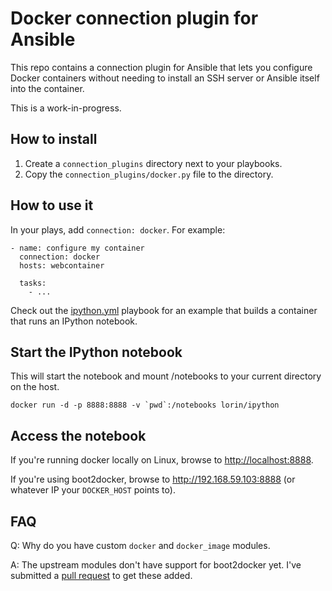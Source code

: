 # Docker connection plugin for Ansible

This repo contains a connection plugin for Ansible that lets you configure
Docker containers without needing to install an SSH server or Ansible itself
into the container.

This is a work-in-progress.

## How to install

1. Create a `connection_plugins` directory next to your playbooks.
2. Copy the `connection_plugins/docker.py` file to the directory.

## How to use it

In your plays, add `connection: docker`. For example:

```
- name: configure my container
  connection: docker
  hosts: webcontainer

  tasks:
    - ...
```

Check out the [ipython.yml](ipython.yml) playbook for an example that builds a
container that runs an IPython notebook.

## Start the IPython notebook

This will start the notebook and mount /notebooks to your current directory on
the host.

```
docker run -d -p 8888:8888 -v `pwd`:/notebooks lorin/ipython
```

## Access the notebook

If you're running docker locally on Linux, browse to <http://localhost:8888>.

If you're using boot2docker, browse to <http://192.168.59.103:8888> (or whatever
IP your `DOCKER_HOST` points to).

## FAQ

Q: Why do you have custom `docker` and `docker_image` modules.

A: The upstream modules don't have support for boot2docker yet. I've submitted a
[pull request](https://github.com/ansible/ansible-modules-core/pull/272) to get
these added.

